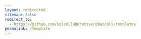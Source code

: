 ```yaml
---
layout: redirected
sitemap: false
redirect_to:
  - https://github.com/sqlcollaborative/dbatools-templates
permalink: /template
---
```

